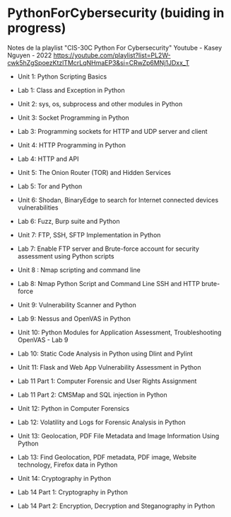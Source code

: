 # PythonForCybersecurity (buiding in progress)
Notes de la playlist "CIS-30C Python For Cybersecurity" 
Youtube - Kasey Nguyen - 2022
https://youtube.com/playlist?list=PL2W-cwk5hZgSpoezKtzlTMcrLqNHmaEP3&si=CRwZp6MNj1JDxx_T

- Unit 1: Python Scripting Basics  
- Lab  1: Class and Exception in Python
  
- Unit 2: sys, os, subprocess and other modules in Python
    
- Unit 3: Socket Programming in Python  
- Lab  3: Programming sockets for HTTP and UDP server and client

- Unit 4: HTTP Programming in Python  
- Lab  4: HTTP and API

- Unit 5: The Onion Router (TOR) and Hidden Services  
- Lab  5: Tor and Python

- Unit 6: Shodan, BinaryEdge to search for Internet connected devices vulnerabilities  
- Lab  6: Fuzz, Burp suite and Python

- Unit 7: FTP, SSH, SFTP Implementation in Python  
- Lab  7: Enable FTP server and Brute-force account for security assessment using Python scripts

- Unit 8 : Nmap scripting and command line
- Lab  8: Nmap Python Script and Command Line SSH and HTTP brute-force

- Unit 9: Vulnerability Scanner and Python  
- Lab  9: Nessus and OpenVAS in Python

- Unit 10: Python Modules for Application Assessment, Troubleshooting OpenVAS - Lab 9  
- Lab  10: Static Code Analysis in Python using Dlint and Pylint

- Unit 11: Flask and Web App Vulnerability Assessment in Python
- Lab  11 Part 1: Computer Forensic and User Rights Assignment
- Lab  11 Part 2: CMSMap and SQL injection in Python

- Unit 12: Python in Computer Forensics  
- Lab  12: Volatility and Logs for Forensic Analysis in Python

- Unit 13: Geolocation, PDF File Metadata and Image Information Using Python  
- Lab  13: Find Geolocation, PDF metadata, PDF image, Website technology, Firefox data in Python

- Unit 14: Cryptography in Python  
- Lab  14 Part 1: Cryptography in Python  
- Lab  14 Part 2: Encryption, Decryption and Steganography in Python
